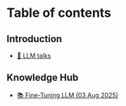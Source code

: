 # Table of contents

## Introduction

* [🌟 LLM talks](README.md)

## Knowledge Hub

* [📚 Fine-Tuning LLM (03 Aug 2025)](knowledge-hub/llm-knowledge-hub.md)
